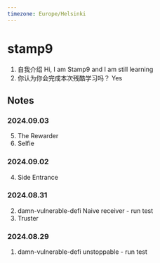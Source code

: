 ```yaml
---
timezone: Europe/Helsinki
---
```



# stamp9

1. 自我介绍 Hi, I am Stamp9 and I am still learning
2. 你认为你会完成本次残酷学习吗？ Yes

## Notes

<!-- Content_START -->

### 2024.09.03
5. The Rewarder
6. Selfie

### 2024.09.02
4. 	Side Entrance

### 2024.08.31

2. damn-vulnerable-defi Naive receiver - run test
3. Truster

### 2024.08.29

1. damn-vulnerable-defi unstoppable - run test


<!-- Content_END -->
